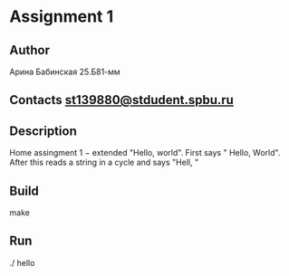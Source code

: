 # Assignment 1 
## Author
Арина Бабинская 25.Б81-мм
## Contacts st139880@stdudent.spbu.ru
## Description
Home assingment 1 − extended "Hello, world". First says "
Hello, World". After this reads a string in a cycle
and says "Hell, <string>" 
## Build
make 
## Run
./ hello

